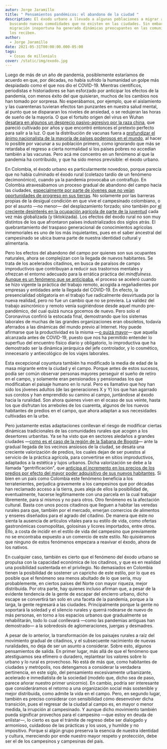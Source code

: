```yaml
---
autor: Jorge Jaramillo
title: " Pensamientos pandémicos: el abandono de la ciudad "
description: El éxodo urbano a llevado a algunas poblaciones a migrar al campo,
  buscando nuevas comodidades que no existen en las ciudades. Sin embargo, su
  migración inoportuna ha generado dinámicas preocupantes en las comunidades que
  los reciben.
author:
  - Jorge Jaramillo
date: 2021-05-31T00:00:00.000-05:00
tags:
  - Cosas de millenials
cover: /static/img/exodo.jpg
---
```

Luego de más de un año de pandemia, posiblemente estaríamos de acuerdo en que, por décadas, no había sufrido la humanidad un golpe más despiadado como el que nos dio el COVID-19. Mientras científicos, periodistas e historiadores se han esforzado por anticipar los efectos de la pandemia, con menos éxito del que quisieran, muchos de los cambios nos han tomado por sorpresa. No esperábamos, por ejemplo, que el aislamiento y las cuarentenas tuvieran efectos tan punzantes en nuestra salud mental, al punto que se dispararan los niveles de ansiedad, o se redujeran las horas de sueño de la mayoría. O que el fortuito origen del virus en Wuhan [desatara en algunos un desprecio pasivo-agresivo por la raza china](https://www.hrw.org/news/2020/05/12/covid-19-fueling-anti-asian-racism-and-xenophobia-worldwide), que pareció cultivado por años y que encontró entonces el pretexto perfecto para salir a la luz. O que la distribución de vacunas fuera a [profundizar el ánimo nacionalista de la mayoría de países poderosos en el mundo](https://www.portafolio.co/internacional/distribucion-de-vacunas-del-covid-19-el-nacionalismo-la-amenaza-que-surge-en-reparto-de-las-dosis-contra-coronavirus-548811), al hacer lo posible por vacunar a su población primero, como ignorando que más se retardaba el regreso a cierta normalidad si los países pobres no accedían también a las vacunas. Pero acá me concentro en un fenómeno al que la pandemia ha contribuido, y que ha sido menos previsible: el éxodo urbano.

En Colombia, el éxodo urbano es particularmente novedoso, porque parecía que no había culminado el éxodo rural (coletazo tardío de un fenómeno decimonónico), cuando ya la pandemia provocaba un contraflujo. En Colombia atravesábamos un proceso gradual de abandono del campo hacia las ciudades, [especialmente por parte de jóvenes que no veían oportunidades de progreso en sus tierras](https://semanarural.com/web/articulo/no-hay-jovenes-en-el-campo-colombiano/1065). No solamente por las barreras propias de la desigual condición en que vive el campesinado colombiano, o por el asunto —no menor— del desplazamiento forzado; sino también por [el creciente desinterés en la ocupación agrícola de parte de la juventud](https://semanarural.com/web/articulo/no-hay-jovenes-en-el-campo-colombiano/1065) cada vez más globalizada (y tiktokizada). Los efectos del éxodo rural no son muy distintos de los que afrontaron países industrializados dos siglos atrás. El quebrantamiento del traspaso generacional de conocimientos agrícolas inmemoriales es uno de los más inquietantes, pues en el saber ancestral del campesinado se ubica buena parte de nuestra identidad cultural y alimentaria.

Pero los efectos del abandono del campo por quienes son sus ocupantes naturales, ahora se complejizan con la llegada de nuevos habitantes. Se trata de los acelerados citadinos, en busca de paraísos de campo improductivos que contribuyan a reducir sus trastornos mentales y ofrezcan el entorno adecuado para la errática práctica del _mindfulness_. [Aunque es un fenómeno que se anticipaba](https://unperiodico.unal.edu.co/pages/detail/de-la-ciudad-al-campo-un-exodo-acelerado-no-solo-el-covid-19/), el proceso se aceleró cuando se hizo vigente la práctica del trabajo remoto, acogida a regañadientes por empresas y entidades ante la llegada del COVID-19. En efecto, la presencialidad obligatoria en el trabajo fue radicalmente desvirtuada por la nueva realidad, pero no fue un cambio que no se previera. La validez del trabajo asincrónico y remoto venía sugiriéndose desde aquel mundo pre-pandémico, del cual quizá nunca gocemos de nuevo. Pero solo el Coronavirus confirió la estocada final, demostrando que los sistemas laborales de muchas de las grandes organizaciones eran obsoletos, todavía aferrados a las dinámicas del mundo previo al Internet. Hoy puede afirmarse que la productividad es la misma —[o quizá mayor](https://theconversation.com/have-we-just-stumbled-on-the-biggest-productivity-increase-of-the-century-145104)— que aquella alcanzada antes de COVID-19, puesto que nos ha permitido entender lo superfluo del encuentro físico diario y obligatorio, lo improductiva que ha demostrado ser la dinámica jerárquica del jefe controlador, y lo cosmético, innecesario y antiecológico de los viajes laborales.

Esta excepcional coyuntura también ha modificado la media de edad de la masa migrante entre la ciudad y el campo. Porque antes de estos sucesos, podía ser común observar personas mayores perseguir el sueño de retiro en el campo, y solamente eran pensionados y pensionadas los que modificaban el paisaje humano en lo rural. Pero es llamativo que hoy han sido los jóvenes adultos (de las generaciones X y Y) los que han agarrado sus corotos y han emprendido su camino al campo, juntándose al éxodo hacia la ruralidad. Son ahora quienes viven en el ocaso de sus veinte, hasta los que disfrutan los arreboles de los cuarenta, algunos de los nuevos habitantes de predios en el campo, que ahora adaptan a sus necesidades cultivadas en la urbe.

Pero justamente estas adaptaciones conllevan el riesgo de modificar ciertas dinámicas tradicionales de las comunidades rurales que acogen a los desertores urbanitas. Ya se ha visto que en sectores aledaños a grandes ciudades —[como es el caso de la región de la Sabana de Bogotá](https://publicaciones.autonoma.edu.co/index.php/anfora/article/download/35/32/#:\~:text=Los%20municipios%20que%20se%20encuentran,%2C%20Mosquera%2C%20Subachoque%20y%20Zipac%C3%B3n.)— ante la gradual llegada de los vecinos ansiosos de la ciudad, se desata una creciente valorización de predios, los cuales dejan de ser puestos al servicio de la práctica agrícola, para convertirse en sitios improductivos, adaptados a la estética y lujos urbanos. Dicha valorización se debe a la llamada "gentrificación", que [anticipa el incremento en los precios de los predios por efecto del mayor poder adquisitivo de sus nuevos habitantes](https://unperiodico.unal.edu.co/pages/detail/de-la-ciudad-al-campo-un-exodo-acelerado-no-solo-el-covid-19/). Si bien en un país como Colombia este fenómeno beneficia a los terratenientes, perjudica gravemente a los campesinos que por décadas han reclamado acceso a la tierra, pues aleja de ellos la posibilidad de, eventualmente, hacerse legítimamente con una parcela en la cual trabajar libremente, para sí mismos y no para otros. Otro fenómeno es la afectación cultural. Basta con unos pocos citadinos que lleguen a habitar las veredas rurales para que, también por el mercado, emerjan comercios de alimentos y enseres diseñados para el agrado del citadino. De manera que éste no sienta la ausencia de artículos vitales para su estilo de vida, como ofertas gastronómicas cosmopolitas, golosinas y licores importados, entre otros. Ello, a costa de incidir en el estilo de vida del campesino que previamente no se encontraba expuesto a un comercio de este estilo. No quisiéramos que ninguno de estos fenómenos empezara a reavivar el éxodo, ahora de los nativos.

En cualquier caso, también es cierto que el fenómeno del éxodo urbano se propulsa con la capacidad económica de los citadinos, y que es en realidad una posibilidad sustentada en el privilegio. No demasiados en Colombia tienen la posibilidad de sostener un capricho de este estilo, por lo que es posible que el fenómeno sea menos abultado de lo que sería, muy probablemente, en ciertos países del Norte con mayor riqueza, mejor distribuida. Por otra parte, hay quienes incluso afirman que, a pesar de la evidente tendencia de la gente de escapar del encierro urbano, dicho escape se convertirá tan solo en una faceta de la pandemia, porque a la larga, la gente regresará a las ciudades. Principalmente porque la gente no soportará la soledad y el silencio rurales y querrá rodearse de nuevo de más personas, en torno a los espacios urbanos que gradualmente se rehabilitarán, todo lo cual conllevará —como las pandemias antiguas han demostrado— a la sobredosis de aglomeraciones, juergas y desmadres.

A pesar de lo anterior, la transformación de los paisajes rurales a raíz del movimiento gradual de citadinos, y el subsecuente nacimiento de nuevas ruralidades, no deja de ser un asunto a considerar. Sobre esto, algunos pensamientos de salida. En primer lugar, más allá de que el fenómeno que atestiguamos sea efímero o duradero, replantear los valores sobre lo urbano y lo rural es provechoso. No está de más que, como habitantes de ciudades y metrópolis, nos detengamos a considerar la verdadera pertinencia, en este siglo, del pensamiento excesivamente urbanizante, acelerado e inmediatista de la sociedad (modelo que, dicho sea de paso, parece añorar nuestro primer unicornio). En cambio, podría ser interesante que consideráramos el retorno a una organización social más sostenible y mejor distribuida, como admite la vida en el campo. Pero, en segundo lugar, también es preciso considerar con sensibilidad cómo desenvolver dicha transición, pues el regresar de la ciudad al campo es, en mayor o menor medida, la irrupción al campesinado. Y aunque dicho movimiento también pueda significar provechos para el campesino —que estoy en deuda de enlistar—, lo cierto es que el trámite de regreso debe ser dialogado y armonioso, cuidadoso de las prácticas y los usos, y humilde y no impositivo. Porque si algún grupo preserva la esencia de nuestra identidad y cultura, mereciendo por ende nuestro mayor respeto y protección, debe ser el de los campesinos y campesinas del país.

